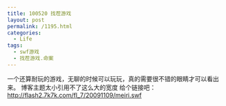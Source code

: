 ```yaml
---
title: 100520 找茬游戏
layout: post
permalink: /1195.html
categories:
  - Life
tags:
  - swf游戏
  - 找茬游戏.命案
---
```

 一个还算耐玩的游戏，无聊的时候可以玩玩，真的需要很不错的眼睛才可以看出来。 博客主题太小引用不了这么大的宽度 给个链接吧： http://flash2.7k7k.com/fl_7/20091109/meiri.swf